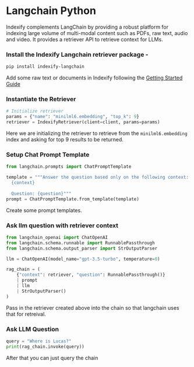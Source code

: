 # Langchain Python

Indexify complements LangChain by providing a robust platform for indexing large volume of multi-modal content such as PDFs, raw text, audio and video. It provides a retriever API to retrieve context for LLMs.

### Install the Indexify Langchain retriever package - 
```bash
pip install indexify-langchain
```

Add some raw text or documents in Indexify following the [Getting Started Guide](https://docs.getindexify.ai/getting_started/)

### Instantiate the Retriever

```python
# Initialize retriever
params = {"name": "minilml6.embedding", "top_k": 9}
retriever = IndexifyRetriever(client=client, params=params)
```

Here we are initializing the retriever to retrieve from the `minilml6.embedding` index and asking for top 9 results to be returned.

### Setup Chat Prompt Template
```python
from langchain.prompts import ChatPromptTemplate

template = """Answer the question based only on the following context:
  {context}
  
  Question: {question}"""
prompt = ChatPromptTemplate.from_template(template)
```

Create some prompt templates.

### Ask llm question with retriever context
```python
from langchain_openai import ChatOpenAI
from langchain.schema.runnable import RunnablePassthrough
from langchain.schema.output_parser import StrOutputParser

llm = ChatOpenAI(model_name="gpt-3.5-turbo", temperature=0)

rag_chain = (
    {"context": retriever, "question": RunnablePassthrough()}
    | prompt
    | llm
    | StrOutputParser()
)
```
Pass in the retriever created above into the chain so that langchain uses that for retreival.

### Ask LLM Question
```python
query = "Where is Lucas?"
print(rag_chain.invoke(query))
```
After that you can just query the chain

